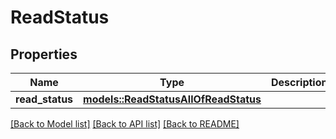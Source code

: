 # ReadStatus

## Properties

Name | Type | Description | Notes
------------ | ------------- | ------------- | -------------
**read_status** | [**models::ReadStatusAllOfReadStatus**](ReadStatus_allOf_readStatus.md) |  | 

[[Back to Model list]](../README.md#documentation-for-models) [[Back to API list]](../README.md#documentation-for-api-endpoints) [[Back to README]](../README.md)


